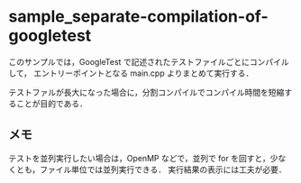 # sample_separate-compilation-of-googletest

このサンプルでは，GoogleTest で記述されたテストファイルごとにコンパイルして，
エントリーポイントとなる main.cpp よりまとめて実行する．

テストファルが長大になった場合に，分割コンパイルでコンパイル時間を短縮することが目的である．

## メモ

テストを並列実行したい場合は，OpenMP などで，並列で for を回すと，少なくとも，ファイル単位では並列実行できる．
実行結果の表示には工夫が必要．

